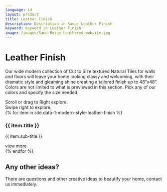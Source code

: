 ```yaml
---
language: id
layout: product
title: Leather Finish
description: Description in &amp; Leather Finish
keyword: keyword in Leather Finish
image: /images/Sand-Beige-Leathered-website.jpg
---
```

<div class="site-intro">
    <h1>
        Leather Finish
    </h1>
    <p>Our wide modern collection of Cut to Size textured Natural Tiles
for walls and floors will leave your home looking classy and welcoming, with their dramatic style and gleaming shine creating a tailored finish up to 48”x48”. Colors are not limited to what is previewed in this section. Pick any of our colors and specify
the size needed.</p>
</div>
<div class="action-hint quick">Scroll or drag to Right explore.</div>
<div class="action-hint-for-touch">Swipe right to explore.</div>
<!-- Swiper -->
<div class="swiper-container" id="main">
    <div class="swiper-wrapper">
    	{% for item in site.data-1-modern-style-leather-finish %}
        <div class="swiper-slide type-1">
			<div class="whole item" id="work-11" style="background-image: url({{ item.image }});">
			    <div class="work-caption">
			        <h3>{{ item.title }}</h3>
			        <p class="work-client">{{ item.sub-title }}</p>
			    </div>
			    <a href="{{ item.url }}">view more</a>
			</div>
		</div>
        {% endfor %}
</div>
<div id="call-to-action">
    <h2>Any other ideas?</h2>
    <p>There are questions and other creative ideas to beautify your home, contact us immediately.</p>
</div>